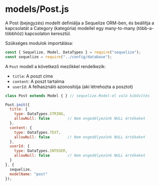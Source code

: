 # models/Post.js

A Post (bejegyzés) modellt definiálja a Sequelize ORM-ben, és beállítja a kapcsolatát a Category (kategória) modellel egy many-to-many (több-a-többhöz) kapcsolaton keresztül.

Szükséges modulok importálása:
```javascript
const { Sequelize, Model, DataTypes } = require("sequelize");
const sequelize = require("../config/database");
```

A `Post` modell a következő mezőkkel rendelkezik:
- `title`: A poszt címe
- `content`: A poszt tartalma
- `userId`: A felhasználó azonosítója (aki létrehozta a posztot)

```javascript
class Post extends Model { } // sequelize.Model-el való kibővítés

Post.init({
  title: {
    type: DataTypes.STRING, 
    allowNull: false        // Nem engedélyezünk NULL értékeket
  },
  content: {
    type: DataTypes.TEXT,
    allowNull: false        // Nem engedélyezünk NULL értékeket
  },
  userId: {
    type: DataTypes.INTEGER,
    allowNull: false        // Nem engedélyezünk NULL értékeket
  }
}, {
  sequelize,
  modelName: "post"
});
```